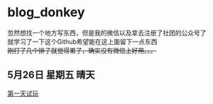 # blog_donkey
忽然想找一个地方写东西，但是我的微信以及拿去注册了社团的公众号了
<br>
就学习了一下这个Github希望能在这上面留下一点东西
<br>
~~刚打了几个排子就觉得累了，确实没有微信上好用。。。~~
<br>
## 5月26日 星期五 晴天<br>

[第一天试玩](https://github.com/donkeyEEE/donkey_work/blob/main/%E4%BA%94%E6%9C%8826%E6%97%A5.md)
<br>

